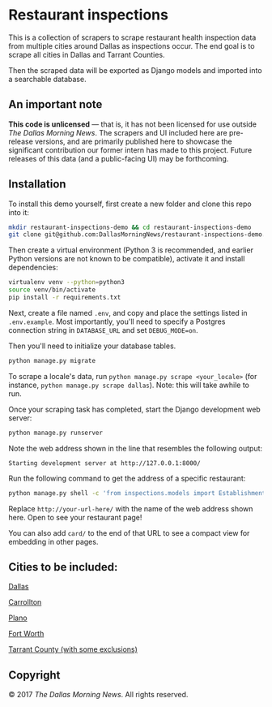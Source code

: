 # Restaurant inspections

This is a collection of scrapers to scrape restaurant health inspection data from multiple cities around Dallas as inspections occur. The end goal is to scrape all cities in Dallas and Tarrant Counties.

Then the scraped data will be exported as Django models and imported into a searchable database.


## An important note

**This code is unlicensed** — that is, it has not been licensed for use outside _The Dallas Morning News_. The scrapers and UI included here are pre-release versions, and are primarily published here to showcase the significant contribution our former intern has made to this project. Future releases of this data (and a public-facing UI) may be forthcoming.


## Installation

To install this demo yourself, first create a new folder and clone this repo into it:

```sh
mkdir restaurant-inspections-demo && cd restaurant-inspections-demo
git clone git@github.com:DallasMorningNews/restaurant-inspections-demo.git .
```

Then create a virtual environment (Python 3 is recommended, and earlier Python versions are not known to be compatible), activate it and install dependencies:

```sh
virtualenv venv --python=python3
source venv/bin/activate
pip install -r requirements.txt
```

Next, create a file named `.env`, and copy and place the settings listed in `.env.example`. Most importantly, you'll need to specify a Postgres connection string in `DATABASE_URL` and set `DEBUG_MODE=on`.

Then you'll need to initialize your database tables.

```sh
python manage.py migrate
```

To scrape a locale's data, run `python manage.py scrape <your_locale>` (for instance, `python manage.py scrape dallas`). Note: this will take awhile to run.

Once your scraping task has completed, start the Django development web server:

```sh
python manage.py runserver
```

Note the web address shown in the line that resembles the following output:

```
Starting development server at http://127.0.0.1:8000/
```

Run the following command to get the address of a specific restaurant:

```sh
python manage.py shell -c 'from inspections.models import Establishment; print("http://your-url-here/{}".format(Establishment.objects.all()[0].get_absolute_url().lstrip("/")))'
```

Replace `http://your-url-here/` with the name of the web address shown here. Open to see your restaurant page!

You can also add `card/` to the end of that URL to see a compact view for embedding in other pages.


## Cities to be included:

[Dallas](https://www.dallasopendata.com/City-Services/Restaurant-and-Food-Establishment-Inspections/dri5-wcct/data)

[Carrollton](http://www.cityofcarrollton.com/departments/departments-a-f/environmental-quality-services/food-consumer-safety/restaurant-scores)

[Plano](https://ecop.plano.gov/restaurantscores/)

[Fort Worth](http://apps.fortworthtexas.gov/health/)

[Tarrant County (with some exclusions)](https://publichealth.tarrantcounty.com/foodinspection/)


## Copyright

&copy; 2017 _The Dallas Morning News_. All rights reserved.
